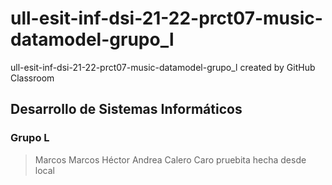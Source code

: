 # ull-esit-inf-dsi-21-22-prct07-music-datamodel-grupo_l
ull-esit-inf-dsi-21-22-prct07-music-datamodel-grupo_l created by GitHub Classroom

## Desarrollo de Sistemas Informáticos
### Grupo L

> Marcos
> Marcos
> Héctor
> Andrea Calero Caro
> pruebita hecha desde local